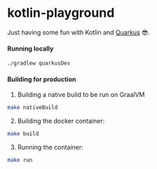 # kotlin-playground
Just having some fun with Kotlin and [Quarkus](https://quarkus.io/) 😎.

#### Running locally
```bash
./gradlew quarkusDev
```

#### Building for production
1. Building a native build to be run on GraalVM
```bash
make nativeBuild
```

2. Building the docker container:
```bash
make build
```

3. Running the container:
```bash
make run
```
